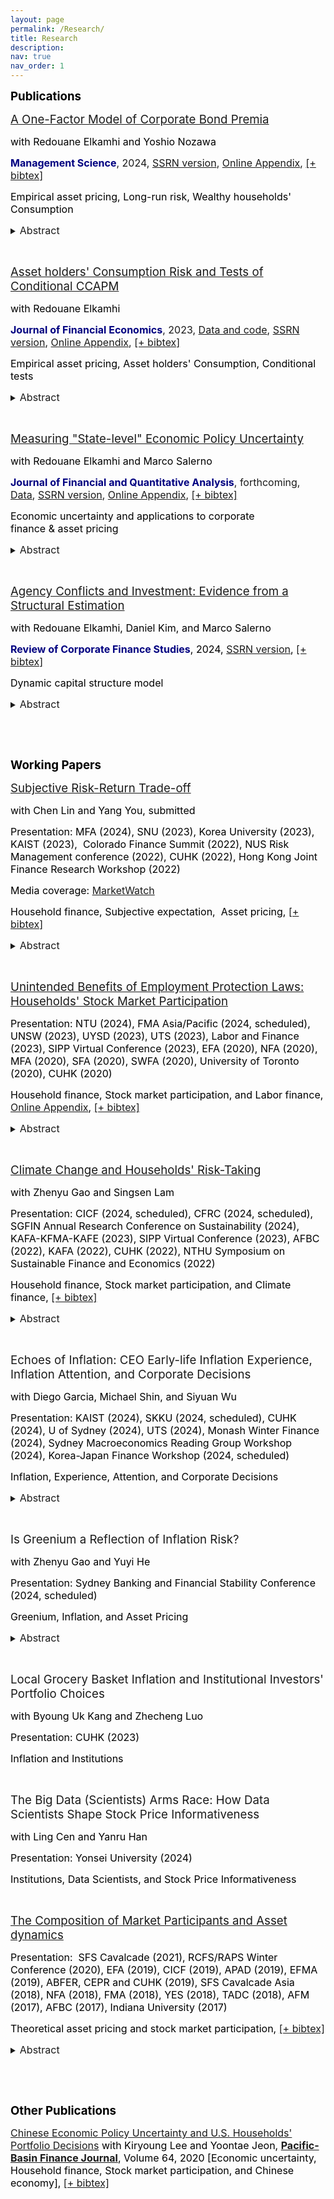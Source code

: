 ```yaml
---
layout: page
permalink: /Research/
title: Research
description: 
nav: true
nav_order: 1
---
```


<p><strong><span style="font-size:14.0pt"><span style="color:black">Publications</span></span></strong></p>


<span style="color:black"><span style="font-size:14.0pt"><a href = "https://doi.org/10.1287/mnsc.2023.4784">A One-Factor Model of Corporate Bond Premia</a></span></span>

 <span style="font-size:12.0pt"><span style="color:black">with&nbsp;Redouane Elkamhi and&nbsp;Yoshio Nozawa</span></span>

<span style="font-size:12.0pt"><strong><span style="color:#000080">Management Science</span></strong>, 2024, <a href = "https://papers.ssrn.com/sol3/papers.cfm?abstract_id=3669068">SSRN version</a>, <a href = "../assets/pdf/online_appendix/Elkamhi_Jo_Nozawa_MS_Internet_Appendix.pdf">Online Appendix</a>, <a href = "../assets/bibliography/elkamhi2023one.txt">[+ bibtex]</a></span>

<span style="font-size:12.0pt"><span style="color:black">Empirical asset pricing, Long-run risk, Wealthy households&#39; Consumption</span></span>

<details>
	<summary><span style="font-size:12pt">Abstract </span></summary>
<span style="font-size:12.0pt"><span style="color:black">A one-factor model based on long-run consumption growth explains the risk premiums on corporate bond portfolios sorted on credit rating, credit spreads, downside risk, idiosyncratic volatility, long-term reversals, maturity, and sensitivity to the financial intermediary capital factor. The estimated risk-aversion coefficient is lower when we use the consumption growth of wealthy households over a longer horizon as a risk factor, and a model with a 20-quarter horizon yields a risk-aversion coefficient of 15, a value similar to the one estimated from equity portfolios.</span></span>
</details>


<p style="margin-left:40px">&nbsp;</p>

<span style="color:black"><span style="font-size:14.0pt"><a href = "https://www.sciencedirect.com/science/article/pii/S0304405X23000624">Asset holders' Consumption Risk and Tests of Conditional CCAPM</a></span></span>

<span style="font-size:12.0pt"><span style="color:black">with&nbsp;Redouane Elkamhi</span></span>

<span style="font-size:12.0pt"><strong><span style="color:#000080">Journal of Financial Economics</span></strong>, 2023, <a href = "https://data.mendeley.com/public-files/datasets/64sr8nwn64/files/4f1a0130-914a-4561-8e9d-42e112b3732a/file_downloaded">Data and code</a>, <a href = "https://papers.ssrn.com/sol3/papers.cfm?abstract_id=3349844">SSRN version</a>, <a href = "../assets/pdf/online_appendix/Elkamhi_Jo_JFE_Internet_Appendix.pdf">Online Appendix</a>, <a href = "../assets/bibliography/elkamhi2023asset.txt">[+ bibtex]</a></span>

<span style="font-size:12.0pt"><span style="color:black">Empirical asset pricing,&nbsp;Asset holders&#39;&nbsp;Consumption,&nbsp;Conditional tests</span></span>

<details>
	<summary><span style="font-size:12pt">Abstract </span></summary>
<span style="font-size:12.0pt"><span style="color:black">We test the conditional consumption-CAPM using asset holders' consumption and find that the time variation in the prices of asset holders' consumption risk is procyclical. This puzzling time variation is at odds with the implication of existing consumption-based equilibrium asset pricing models. We show that our finding is a salient feature of the data observed in multiple asset classes (aggregate equity market, equity portfolios, bond portfolios, and commodities portfolios), using different measures of consumption (household survey data and high-frequency retail shopping data) and alternative empirical methodologies.</span></span>
</details>

<p style="margin-left:40px">&nbsp;</p>

<span style="font-size:14.0pt"><span style="color:black"><a href = "https://doi.org/10.1017/S0022109023000807">Measuring &quot;State-level&quot; Economic Policy Uncertainty</a></span></span>

<span style="font-size:12.0pt"><span style="color:black">with&nbsp;Redouane Elkamhi and&nbsp;Marco Salerno</span></span>

<span style="font-size:12.0pt"><strong><span style="color:#000080">Journal of Financial and Quantitative Analysis</span></strong>, forthcoming, <a href = "https://data.mendeley.com/public-files/datasets/bm3bn4r5d4/files/18f4ba70-0e3f-4b4d-9f79-69ab0dd07c69/file_downloaded">Data</a>, <a href = "https://papers.ssrn.com/sol3/papers.cfm?abstract_id=3695365">SSRN version</a>, <a href = "../assets/pdf/online_appendix/Elkamhi_Jo_Salerno_JFQA_Internet_Appendix.pdf">Online Appendix</a>, <a href = "../assets/bibliography/elkamhi2023measuring.txt">[+ bibtex]</a></span>

<span style="font-size:12.0pt"><span style="color:black">Economic uncertainty and applications to corporate finance&nbsp;&amp;&nbsp;asset pricing</span></span>

<details>
	<summary><span style="font-size:12pt">Abstract </span></summary>
<span style="font-size:12.0pt"><span style="color:black">We develop 50 indices of State-level Economic Policy Uncertainty (SEPU) based on newspaper coverage frequency using 204 million newspaper articles from March 1984 to December 2019. We assess the validity of our measures. Our SEPU indices vary counter-cyclically with respect to state-specific economic conditions, rise before close gubernatorial elections, and exhibit a large cross-sectional variation. We demonstrate that SEPU indices are associated with the cross-sectional variation in state-level GDP, employment, income as well as industry investment decisions. Our findings highlight the importance of economic policy uncertainty at the state level in addition to the nationwide level.</span></span>
</details>


<p style="margin-left:40px">&nbsp;</p>

<span style="font-size:14.0pt"><span style="color:black"><a href = "https://academic.oup.com/rcfs/advance-article-abstract/doi/10.1093/rcfs/cfac019/6576649?redirectedFrom=fulltext">Agency Conflicts and Investment: Evidence from a Structural Estimation</a></span></span>


<span style="font-size:12.0pt"><span style="color:black">with&nbsp;Redouane Elkamhi,&nbsp;Daniel Kim, and&nbsp;Marco Salerno</span></span>

<strong><span style="font-size:12.0pt"><span style="color:#000080">Review of Corporate Finance Studies</span></span></strong><span style="font-size:12.0pt"><span style="color:black">,&nbsp;2024,&nbsp;<a href = "https://papers.ssrn.com/sol3/papers.cfm?abstract_id=3680008">SSRN version</a>, <a href = "../assets/bibliography/elkamhi2023agency.txt">[+ bibtex]</a></span></span>

<span style="font-size:12.0pt"><span style="color:black">Dynamic capital structure model</span></span>

<details>
	<summary><span style="font-size:12pt">Abstract </span></summary>
<span style="font-size:12.0pt"><span style="color:black">We develop a dynamic capital structure model to study how agency conflicts between managers and shareholders affect the joint determination of financing and investment decisions. We show that there are two agency conflicts with opposing effects on a manager’s choice of investment: first, the consumption of private benefits channel leads managers not only to choose a lower optimal leverage, but also to underinvest, and second, compensation linked to firm size may lead managers to overinvest. We fit the model to the data and show that the average firm slightly overinvests, younger CEOs invest more than older ones, while CEOs with longer tenure overinvest more than CEOs with shorter tenure.</span></span>
</details>

<p>&nbsp;</p>
<p>&nbsp;</p>

<p><strong><span style="font-size:14.0pt"><span style="color:black">Working Papers</span></span></strong></p>

<span style="color:black"><span style="font-size:14.0pt"><a href = "https://papers.ssrn.com/sol3/papers.cfm?abstract_id=4096443">Subjective Risk-Return Trade-off</a></span></span>

 <span style="font-size:12.0pt"><span style="color:black">with&nbsp;Chen Lin and&nbsp;Yang You, submitted</span></span>
 
<span style="font-size:12.0pt"><span style="color:black">Presentation: MFA (2024), SNU (2023), Korea University (2023), KAIST (2023), &nbsp;Colorado Finance Summit&nbsp;(2022),&nbsp;NUS Risk Management conference (2022), CUHK (2022), Hong Kong Joint Finance Research Workshop (2022)</span></span>

<span style="font-size:12.0pt"><span style="color:black">Media coverage:&nbsp;<a href = "https://www.marketwatch.com/story/most-investors-still-dont-understand-the-relationship-between-risk-and-return-study-reveals-11659104629">MarketWatch</a></span></span>

<span style="font-size:12.0pt"><span style="color:black">Household finance, Subjective expectation, &nbsp;Asset pricing, <a href = "../assets/bibliography/jo2023negative.txt">[+ bibtex]</a></span></span>

<details>
 <summary> <span style="font-size:12pt">Abstract </span> </summary>
<span style="font-size:12.0pt"><span style="color:black">We survey 2,548 representative U.S. respondents to estimate subjective risk-return trade-offs in savings, government bonds, stocks, real estate, gold, and cryptocurrencies. We document a robust negative relationship between perceptions of risk and return among risky assets, which is universal even for financially literate respondents. Strong asset-specific preferences, reflected in a large deviation of return perception from the average, lead to a significant negative risk-return trade-off. Both strong optimism and pessimism contribute to negative risk-return trade-offs with similar magnitudes. Negative risk-return trade-offs translate into under-diversified portfolios, as investors avoid assets that are perceived to generate a low return and high risk.</span></span>
</details>

<p style="margin-left:40px">&nbsp;</p>

<span style="color:black"><span style="font-size:14.0pt"><a href = "https://papers.ssrn.com/sol3/papers.cfm?abstract_id=4163869">Unintended Benefits of Employment Protection Laws: Households&#39; Stock Market Participation</a> </span></span>

<span style="font-size:12.0pt"><span style="color:black">Presentation: NTU (2024), FMA Asia/Pacific (2024, scheduled), UNSW (2023), UYSD (2023), UTS (2023), Labor and Finance (2023), SIPP Virtual Conference (2023),&nbsp;EFA (2020), NFA (2020), MFA (2020), SFA (2020), SWFA (2020), University of Toronto (2020), CUHK (2020)</span></span>

<span style="font-size:12.0pt"><span style="color:black">Household finance, Stock market participation, and Labor finance, <a href = "../assets/pdf/online_appendix/Jo_Internet_Appendix.pdf">Online Appendix</a>, <a href = "../assets/bibliography/jo2023unintended.txt">[+ bibtex]</a></span></span>

<details>
 <summary> <span style="font-size:12pt">Abstract </span> </summary>
<span style="font-size:12.0pt"><span style="color:black">By leveraging US state-level employment protection laws, we provide evidence that such laws increase stock market participation, on both intensive and extensive margins. Young, low-income, low-wealth, and less-educated households exhibit stronger effects. Conversely, when the protection law is reversed, we observe the opposite risk-taking behaviors. Our findings remain robust across various stock market participation measures, datasets, and stacked difference-in-differences research design, underscoring the significance of employment protection in encouraging households to take financial risks, and potentially enhancing wealth accumulation. This represents a novel economic channel through which employment protection can benefit households.</span></span>
</details> 

<p style="margin-left:40px">&nbsp;</p>

<span style="font-size:14.0pt"><a href = "https://papers.ssrn.com/sol3/papers.cfm?abstract_id=4056360">Climate Change and Households&#39; Risk-Taking</a></span>

<span style="font-size:12.0pt"><span style="color:black">with&nbsp;Zhenyu Gao and&nbsp;Singsen Lam &nbsp;</span></span> 

<span style="font-size:12.0pt"><span style="color:black">Presentation: CICF (2024, scheduled), CFRC (2024, scheduled), SGFIN Annual Research Conference on Sustainability (2024), KAFA-KFMA-KAFE (2023), SIPP Virtual Conference (2023), AFBC (2022), KAFA (2022),&nbsp;CUHK (2022), NTHU Symposium on Sustainable Finance and Economics (2022)</span></span>

<span style="font-size:12.0pt"><span style="color:black">Household finance, Stock market participation, and&nbsp;Climate finance,  <a href = "../assets/bibliography/gao2022climate.txt">[+ bibtex]</a></span></span>

<details>
	<summary> <span style="font-size:12pt">Abstract </span></summary>
<span style="font-size:12.0pt"><span style="color:black">This paper studies a novel channel through which climate risks affect households&rsquo; choices of risky asset allocation: a stringent climate change regulation elevates labor income risk for households employed by high-emission industries which in turn discourages households&#39; financial risk-taking. Using staggered adoptions of climate change action plans across states, we find that climate change action plans lead to a reduction in the share of risky assets by 15% for households in high-emission industries. We also find a reduction in risky asset holdings after the stringent EPA regulation. These results are stronger with experiences of climate change-related disasters. Our study implies an unintended consequence of climate regulations for wealth inequality by discouraging low-wealth households&#39; financial risk-taking.</span></span>
</details> 


<p style="margin-left:40px">&nbsp;</p>

<span style="font-size:14.0pt">Echoes of Inflation: CEO Early-life Inflation Experience, Inflation Attention, and Corporate Decisions</span>

<span style="font-size:12.0pt"><span style="color:black">with&nbsp;Diego Garcia, Michael Shin, and Siyuan Wu</span></span> 

<span style="font-size:12.0pt"><span style="color:black">Presentation: KAIST (2024), SKKU (2024, scheduled), CUHK (2024), U of Sydney (2024), UTS (2024), Monash Winter Finance (2024), Sydney Macroeconomics Reading Group Workshop (2024), Korea-Japan Finance Workshop (2024, scheduled) </span></span>

<span style="font-size:12.0pt"><span style="color:black">Inflation, Experience, Attention, and Corporate Decisions</span></span>

<details>
 <summary> <span style="font-size:12pt">Abstract </span> </summary>
<span style="font-size:12.0pt"><span style="color:black">We develop a firm-level inflation attention measure using earnings calls from 2002-2023.  Our identification strategy exploits CEO childhood experiences during the Great Inflation to capture exogenous variation in attention. We find that 1960s-born CEOs pay more attention to inflation than other cohorts. Attentive CEOs adopt cautious policies –- holding more cash, investing less, hiring less, and using less leverage. Moreover, they tend to raise output prices and exhibit higher equity valuations. Our results are robust to excluding the COVID-19 period. Our analysis highlights how CEO experience and attention shape corporate decisions and performance in response to the macroeconomic environment. </span></span>
</details>

<p style="margin-left:40px">&nbsp;</p>

<span style="font-size:14.0pt">Is Greenium a Reflection of Inflation Risk?</span>

<span style="font-size:12.0pt"><span style="color:black">with&nbsp;Zhenyu Gao and Yuyi He</span></span> 

<span style="font-size:12.0pt"><span style="color:black">Presentation: Sydney Banking and Financial Stability Conference (2024, scheduled) </span></span>

<span style="font-size:12.0pt"><span style="color:black">Greenium, Inflation, and Asset Pricing </span></span>

<details>
 <summary> <span style="font-size:12pt">Abstract </span> </summary>
<span style="font-size:12.0pt"><span style="color:black">We present a novel stylized fact that green stocks carry higher inflation risk compared to brown stocks, performing poorly at times of unexpected inflation. Given this fact, can the outperformance of green stocks over brown stocks (the "greenium") be explained as compensation for inflation risk? We find that the magnitude of the greenium decreases by 31% and 54% for Scope 1 and Scope 2, and the greenium becomes statistically insignificant after controlling for individual stocks' core inflation risk exposure. These findings are robust to excluding brown industries and are not driven by the post-COVID inflationary period. Overall, our results suggest that the greenium is in part a reflection of inflation risk compensation. </span></span>
</details>

<p style="margin-left:40px">&nbsp;</p>

<span style="font-size:14.0pt">Local Grocery Basket Inflation and Institutional Investors' Portfolio Choices</span>

<span style="font-size:12.0pt"><span style="color:black">with&nbsp;Byoung Uk Kang and Zhecheng Luo</span></span> 

<span style="font-size:12.0pt"><span style="color:black">Presentation: CUHK (2023)</span></span>

<span style="font-size:12.0pt"><span style="color:black">Inflation and Institutions</span></span>

<p style="margin-left:40px">&nbsp;</p>

<span style="font-size:14.0pt">The Big Data (Scientists) Arms Race: How Data Scientists Shape Stock Price Informativeness</span>

<span style="font-size:12.0pt"><span style="color:black">with&nbsp;Ling Cen and Yanru Han</span></span> 

<span style="font-size:12.0pt"><span style="color:black">Presentation: Yonsei University (2024)</span></span>

<span style="font-size:12.0pt"><span style="color:black">Institutions, Data Scientists, and Stock Price Informativeness</span></span>

<p style="margin-left:40px">&nbsp;</p>

<span style="font-size:14.0pt"><span style="color:black"><a href = "https://papers.ssrn.com/sol3/papers.cfm?abstract_id=3349840">The Composition of Market Participants and Asset dynamics</a></span></span>

<span style="font-size:12.0pt"><span style="color:black">Presentation: &nbsp;SFS Cavalcade (2021), RCFS/RAPS Winter Conference (2020), EFA (2019), CICF (2019), APAD (2019), EFMA (2019), ABFER, CEPR and CUHK (2019), SFS Cavalcade Asia (2018), NFA (2018), FMA (2018), YES (2018), TADC (2018), AFM (2017), AFBC (2017), Indiana University (2017)&nbsp;</span></span>

<span style="font-size:12.0pt"><span style="color:black">Theoretical asset pricing and stock market participation,  <a href = "../assets/bibliography/jo2022composition.txt">[+ bibtex]</a></span></span>

<details>
 <summary> <span style="font-size:12pt">Abstract </span> </summary>
<span style="font-size:12.0pt"><span style="color:black">We develop a dynamic equilibrium model where heterogeneous investors endogenously choose to enter/exit the stock market. We characterize the equilibrium and present a conditional consumption&nbsp;CAPM. The model implies small changes in the composition of stockholders, which generate a strongly countercyclical stockholders&rsquo; amount of consumption risk. The model provides a new perspective on the main drivers of asset dynamics. It is the procyclical consumption risk-sharing implied by changes in stockholders&#39; composition that contribute to the dynamics of risk premium, excess volatility, and price-dividend ratio. We provide empirical evidence on market participation, amount of risk, and price of risk, supporting our theory. </span></span>
</details>

<p style="margin-left:40px">&nbsp;</p>
<p>&nbsp;</p>
<p><strong><span style="font-size:14.0pt"><span style="color:black">Other Publications</span></span></strong></p>

<span style="color:black"><span style="font-size:12.0pt"><a href = "https://www.sciencedirect.com/science/article/pii/S0927538X20304510">Chinese Economic Policy Uncertainty and U.S. Households&#39; Portfolio Decisions</a> with Kiryoung Lee&nbsp;and&nbsp;Yoontae Jeon, <strong><a href = "https://www.sciencedirect.com/journal/pacific-basin-finance-journal">Pacific-Basin Finance Journal</a></strong>, Volume 64, 2020&nbsp;[Economic uncertainty, Household finance, Stock market participation, and Chinese economy],  <a href = "../assets/bibliography/lee2020chinese.txt">[+ bibtex]</a></span></span>

<p>&nbsp;</p>


